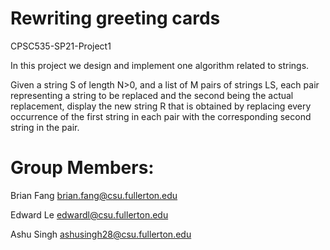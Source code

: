 # Rewriting greeting cards

CPSC535-SP21-Project1

In this project we design and implement one algorithm related to strings.

Given a string S of length N>0, and a list of M pairs of strings LS, each pair representing a string to be replaced and the second being the actual replacement, display the new string R that is obtained by replacing every occurrence of the first string in each pair with the corresponding second string in the pair. 

# Group Members: 

Brian Fang     brian.fang@csu.fullerton.edu

Edward Le      edwardl@csu.fullerton.edu

Ashu Singh     ashusingh28@csu.fullerton.edu
